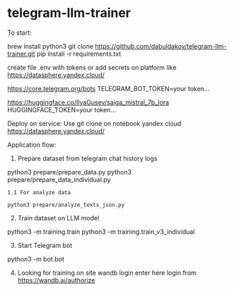# telegram-llm-trainer

To start:

brew install python3
git clone https://github.com/dabuldakov/telegram-llm-trainer.git
pip install -r requirements.txt

create file .env with tokens or add secrets on platform like https://datasphere.yandex.cloud/

https://core.telegram.org/bots
TELEGRAM_BOT_TOKEN=your token...

https://huggingface.co/IlyaGusev/saiga_mistral_7b_lora
HUGGINGFACE_TOKEN=your token...

Deploy on service:
Use git clone on notebook yandex cloud
https://datasphere.yandex.cloud/

Application flow:

1. Prepare dataset from telegram chat history logs

python3 prepare/prepare_data.py
python3 prepare/prepare_data_individual.py

    1.1 For analyze data

    python3 prepare/analyze_texts_json.py

2. Train dataset on LLM model

python3 -m training.train
python3 -m training.train_v3_individual

3. Start Telegram bot

python3 -m bot.bot

4. Looking for training on site
wandb login
enter here login from https://wandb.ai/authorize